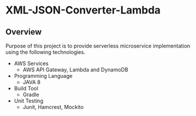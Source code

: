 # XML-JSON-Converter-Lambda

## Overview

Purpose of this project is to provide serverless microservice implementation using the following technologies.

- AWS Services
  - AWS API Gateway, Lambda and DynamoDB
- Programming Language
  - JAVA 8
- Build Tool
  - Gradle
- Unit Testing
  - Junit, Hamcrest, Mockito
